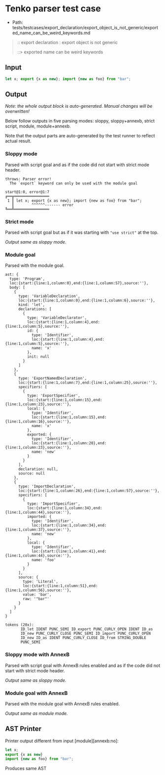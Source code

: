 # Tenko parser test case

- Path: tests/testcases/export_declaration/export_object_is_not_generic/exported_name_can_be_weird_keywords.md

> :: export declaration : export object is not generic
>
> ::> exported name can be weird keywords

## Input

`````js
let x; export {x as new}; import {new as foo} from "bar";
`````

## Output

_Note: the whole output block is auto-generated. Manual changes will be overwritten!_

Below follow outputs in five parsing modes: sloppy, sloppy+annexb, strict script, module, module+annexb.

Note that the output parts are auto-generated by the test runner to reflect actual result.

### Sloppy mode

Parsed with script goal and as if the code did not start with strict mode header.

`````
throws: Parser error!
  The `export` keyword can only be used with the module goal

start@1:0, error@1:7
╔══╦════════════════
 1 ║ let x; export {x as new}; import {new as foo} from "bar";
   ║        ^^^^^^------- error
╚══╩════════════════

`````

### Strict mode

Parsed with script goal but as if it was starting with `"use strict"` at the top.

_Output same as sloppy mode._

### Module goal

Parsed with the module goal.

`````
ast: {
  type: 'Program',
  loc:{start:{line:1,column:0},end:{line:1,column:57},source:''},
  body: [
    {
      type: 'VariableDeclaration',
      loc:{start:{line:1,column:0},end:{line:1,column:6},source:''},
      kind: 'let',
      declarations: [
        {
          type: 'VariableDeclarator',
          loc:{start:{line:1,column:4},end:{line:1,column:5},source:''},
          id: {
            type: 'Identifier',
            loc:{start:{line:1,column:4},end:{line:1,column:5},source:''},
            name: 'x'
          },
          init: null
        }
      ]
    },
    {
      type: 'ExportNamedDeclaration',
      loc:{start:{line:1,column:7},end:{line:1,column:25},source:''},
      specifiers: [
        {
          type: 'ExportSpecifier',
          loc:{start:{line:1,column:15},end:{line:1,column:23},source:''},
          local: {
            type: 'Identifier',
            loc:{start:{line:1,column:15},end:{line:1,column:16},source:''},
            name: 'x'
          },
          exported: {
            type: 'Identifier',
            loc:{start:{line:1,column:20},end:{line:1,column:23},source:''},
            name: 'new'
          }
        }
      ],
      declaration: null,
      source: null
    },
    {
      type: 'ImportDeclaration',
      loc:{start:{line:1,column:26},end:{line:1,column:57},source:''},
      specifiers: [
        {
          type: 'ImportSpecifier',
          loc:{start:{line:1,column:34},end:{line:1,column:44},source:''},
          imported: {
            type: 'Identifier',
            loc:{start:{line:1,column:34},end:{line:1,column:37},source:''},
            name: 'new'
          },
          local: {
            type: 'Identifier',
            loc:{start:{line:1,column:41},end:{line:1,column:44},source:''},
            name: 'foo'
          }
        }
      ],
      source: {
        type: 'Literal',
        loc:{start:{line:1,column:51},end:{line:1,column:56},source:''},
        value: 'bar',
        raw: '"bar"'
      }
    }
  ]
}

tokens (20x):
       ID_let IDENT PUNC_SEMI ID_export PUNC_CURLY_OPEN IDENT ID_as
       ID_new PUNC_CURLY_CLOSE PUNC_SEMI ID_import PUNC_CURLY_OPEN
       ID_new ID_as IDENT PUNC_CURLY_CLOSE ID_from STRING_DOUBLE
       PUNC_SEMI
`````

### Sloppy mode with AnnexB

Parsed with script goal with AnnexB rules enabled and as if the code did not start with strict mode header.

_Output same as sloppy mode._

### Module goal with AnnexB

Parsed with the module goal with AnnexB rules enabled.

_Output same as module mode._

## AST Printer

Printer output different from input [module][annexb:no]:

````js
let x;
export {x as new}
import {new as foo} from "bar";
````

Produces same AST
